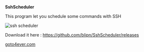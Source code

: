 **SshScheduler**

This program let you schedule some commands with SSH

![ssh scheduler](https://goto4ever.com/img/ssh-window.png)

Download it here : https://github.com/blipn/SshScheduler/releases

[goto4ever.com](http://goto4ever.com/)
